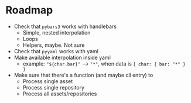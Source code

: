 # Roadmap

 * Check that `pybars3` works with handlebars
   * Simple, nested interpolation
   * Loops
   * Helpers, maybe. Not sure
 * Check that `pyyaml` works with yaml
 * Make available interpolation inside yaml
   * example: `"${char.bar}"` --> `"*"`, when data is `{ char: { bar: "*" } }`
 * Make sure that there's a function (and maybe cli entry) to
   * Process single asset
   * Process single repository
   * Process all assets/repositories
